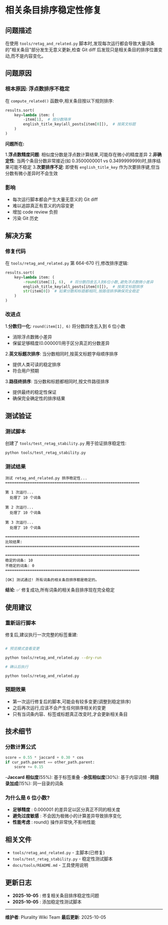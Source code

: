 # 相关条目排序稳定性修复

## 问题描述

在使用 `tools/retag_and_related.py` 脚本时,发现每次运行都会导致大量词条的"相关条目"部分发生无意义更新,检查 Git diff 后发现只是相关条目的排序位置变动,而不是内容变化。

## 问题原因

### 根本原因: 浮点数排序不稳定

在 `compute_related()` 函数中,相关条目按以下规则排序:

```python
results.sort(
    key=lambda item: (
        -item[1],  # 按分数降序
        english_title_key(all_posts[item[0]]),  # 按英文标题
    )
)
```

**问题所在:**

1.**浮点数精度问题**: 相似度分数是浮点数计算结果,可能存在微小的精度差异
2.**非确定性**: 当两个条目分数非常接近(如 0.3500000001 vs 0.3499999999)时,排序结果可能不稳定
3.**次要排序不足**: 即使有 `english_title_key` 作为次要排序键,但当分数有微小差异时不会生效

### 影响

- 每次运行脚本都会产生大量无意义的 Git diff
- 难以追踪真正有意义的内容变更
- 增加 code review 负担
- 污染 Git 历史

## 解决方案

### 修复代码

在 `tools/retag_and_related.py` 第 664-670 行,修改排序逻辑:

```python
results.sort(
    key=lambda item: (
        -round(item[1], 6),  # 将分数四舍五入到6位小数,避免浮点数微小差异
        english_title_key(all_posts[item[0]]),  # 按英文标题排序
        str(item[0])  # 如果分数和标题都相同,按路径排序确保完全稳定
    )
)
```

### 改进点

1.**分数归一化**: `round(item[1], 6)` 将分数四舍五入到 6 位小数

   - 消除浮点数微小差异
   - 保留足够精度(0.000001)用于区分真正的分数差异

2.**英文标题次排序**: 当分数相同时,按英文标题字母顺序排序

   - 提供人类可读的稳定排序
   - 符合用户预期

3.**路径终排序**: 当分数和标题都相同时,按文件路径排序

   - 提供最终的稳定性保证
   - 确保完全确定性的排序结果

## 测试验证

### 测试脚本

创建了 `tools/test_retag_stability.py` 用于验证排序稳定性:

```bash
python tools/test_retag_stability.py
```

### 测试结果

```text
测试 retag_and_related.py 排序稳定性...
============================================================

第 1 次运行...
  处理了 10 个词条

第 2 次运行...
  处理了 10 个词条

第 3 次运行...
  处理了 10 个词条

============================================================
比较结果:
============================================================

============================================================
稳定的词条: 10
不稳定的词条: 0
============================================================

[OK] 测试通过! 所有词条的相关条目排序都是稳定的。
```

**结论**: ✅ 修复成功,所有词条的相关条目排序现在完全稳定

## 使用建议

### 重新运行脚本

修复后,建议执行一次完整的标签重建:

```bash

# 预览模式查看变更

python tools/retag_and_related.py --dry-run

# 确认后执行

python tools/retag_and_related.py
```

### 预期效果

- 第一次运行修复后的脚本,可能会有较多变更(调整到稳定排序)
- 之后再次运行,应该不会产生任何排序相关的变更
- 只有当词条内容、标签或标题真正改变时,才会更新相关条目

## 技术细节

### 分数计算公式

```python
score = 0.55 * jaccard + 0.30 * cos
if cur_path.parent == other_path.parent:
    score += 0.15
```

-**Jaccard 相似度**(55%): 基于标签重叠
-**余弦相似度**(30%): 基于内容词频
-**同目录加成**(15%): 同一目录的词条

### 为什么是 6 位小数?

- **足够精度** : 0.000001 的差异足以区分真正不同的相关度
- **避免过度敏感** : 不会因为极微小的计算差异导致排序变化
- **性能考虑** : round() 操作非常快,不影响性能

## 相关文件

- `tools/retag_and_related.py` - 主脚本(已修复)
- `tools/test_retag_stability.py` - 稳定性测试脚本
- `docs/tools/README.md` - 工具使用说明

## 更新日志

- **2025-10-05** : 修复相关条目排序稳定性问题
- **2025-10-05** : 添加稳定性测试脚本

---

**维护者**: Plurality Wiki Team
**最后更新**: 2025-10-05
